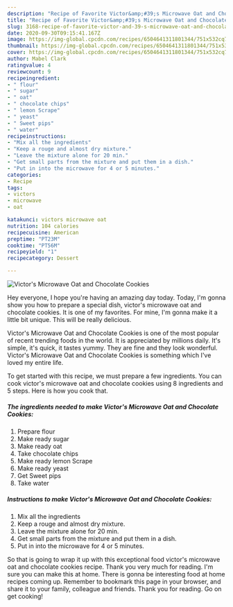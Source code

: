 ```yaml
---
description: "Recipe of Favorite Victor&amp;#39;s Microwave Oat and Chocolate Cookies"
title: "Recipe of Favorite Victor&amp;#39;s Microwave Oat and Chocolate Cookies"
slug: 3168-recipe-of-favorite-victor-and-39-s-microwave-oat-and-chocolate-cookies
date: 2020-09-30T09:15:41.167Z
image: https://img-global.cpcdn.com/recipes/6504641311801344/751x532cq70/victors-microwave-oat-and-chocolate-cookies-recipe-main-photo.jpg
thumbnail: https://img-global.cpcdn.com/recipes/6504641311801344/751x532cq70/victors-microwave-oat-and-chocolate-cookies-recipe-main-photo.jpg
cover: https://img-global.cpcdn.com/recipes/6504641311801344/751x532cq70/victors-microwave-oat-and-chocolate-cookies-recipe-main-photo.jpg
author: Mabel Clark
ratingvalue: 4
reviewcount: 9
recipeingredient:
- " flour"
- " sugar"
- " oat"
- " chocolate chips"
- " lemon Scrape"
- " yeast"
- " Sweet pips"
- " water"
recipeinstructions:
- "Mix all the ingredients"
- "Keep a rouge and almost dry mixture."
- "Leave the mixture alone for 20 min."
- "Get small parts from the mixture and put them in a dish."
- "Put in into the microwave for 4 or 5 minutes."
categories:
- Recipe
tags:
- victors
- microwave
- oat

katakunci: victors microwave oat 
nutrition: 104 calories
recipecuisine: American
preptime: "PT23M"
cooktime: "PT56M"
recipeyield: "1"
recipecategory: Dessert

---
```



![Victor&#39;s Microwave Oat and Chocolate Cookies](https://img-global.cpcdn.com/recipes/6504641311801344/751x532cq70/victors-microwave-oat-and-chocolate-cookies-recipe-main-photo.jpg)

Hey everyone, I hope you're having an amazing day today. Today, I'm gonna show you how to prepare a special dish, victor&#39;s microwave oat and chocolate cookies. It is one of my favorites. For mine, I'm gonna make it a little bit unique. This will be really delicious.



Victor&#39;s Microwave Oat and Chocolate Cookies is one of the most popular of recent trending foods in the world. It is appreciated by millions daily. It's simple, it's quick, it tastes yummy. They are fine and they look wonderful. Victor&#39;s Microwave Oat and Chocolate Cookies is something which I've loved my entire life.


To get started with this recipe, we must prepare a few ingredients. You can cook victor&#39;s microwave oat and chocolate cookies using 8 ingredients and 5 steps. Here is how you cook that.

<!--inarticleads1-->

##### The ingredients needed to make Victor&#39;s Microwave Oat and Chocolate Cookies:

1. Prepare  flour
1. Make ready  sugar
1. Make ready  oat
1. Take  chocolate chips
1. Make ready  lemon Scrape
1. Make ready  yeast
1. Get  Sweet pips
1. Take  water




<!--inarticleads2-->

##### Instructions to make Victor&#39;s Microwave Oat and Chocolate Cookies:

1. Mix all the ingredients
1. Keep a rouge and almost dry mixture.
1. Leave the mixture alone for 20 min.
1. Get small parts from the mixture and put them in a dish.
1. Put in into the microwave for 4 or 5 minutes.




So that is going to wrap it up with this exceptional food victor&#39;s microwave oat and chocolate cookies recipe. Thank you very much for reading. I'm sure you can make this at home. There is gonna be interesting food at home recipes coming up. Remember to bookmark this page in your browser, and share it to your family, colleague and friends. Thank you for reading. Go on get cooking!
